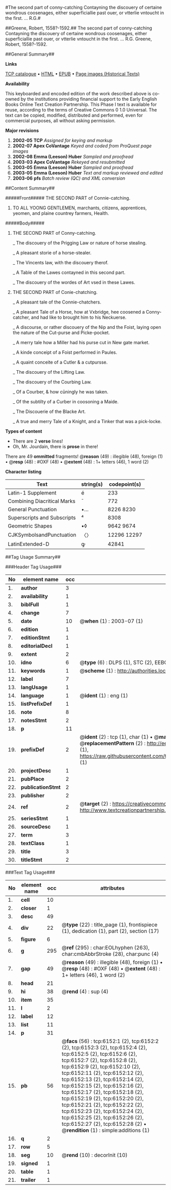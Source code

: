 #The second part of conny-catching Contayning the discouery of certaine wondrous coosenages, either superficiallie past ouer, or vtterlie vntoucht in the first. ... R.G.#

##Greene, Robert, 1558?-1592.##
The second part of conny-catching Contayning the discouery of certaine wondrous coosenages, either superficiallie past ouer, or vtterlie vntoucht in the first. ... R.G.
Greene, Robert, 1558?-1592.

##General Summary##

**Links**

[TCP catalogue](http://www.ota.ox.ac.uk/tcp/)  • 
[HTML](http://tei.it.ox.ac.uk/tcp/Texts-HTML/free/A02/A02141.html)  • 
[EPUB](http://tei.it.ox.ac.uk/tcp/Texts-EPUB/free/A02/A02141.epub) • 
[Page images (Historical Texts)](https://data.historicaltexts.jisc.ac.uk/view?pubId=eebo-99841561e&pageId=eebo-99841561e-6152-1)

**Availability**

This keyboarded and encoded edition of the
	       work described above is co-owned by the institutions
	       providing financial support to the Early English Books
	       Online Text Creation Partnership. This Phase I text is
	       available for reuse, according to the terms of Creative
	       Commons 0 1.0 Universal. The text can be copied,
	       modified, distributed and performed, even for
	       commercial purposes, all without asking permission.

**Major revisions**

1. __2002-05__ __TCP__ *Assigned for keying and markup*
1. __2002-07__ __Apex CoVantage__ *Keyed and coded from ProQuest page images*
1. __2002-08__ __Emma (Leeson) Huber__ *Sampled and proofread*
1. __2003-03__ __Apex CoVantage__ *Rekeyed and resubmitted*
1. __2003-05__ __Emma (Leeson) Huber__ *Sampled and proofread*
1. __2003-05__ __Emma (Leeson) Huber__ *Text and markup reviewed and edited*
1. __2003-06__ __pfs__ *Batch review (QC) and XML conversion*

##Content Summary##

#####Front#####
THE SECOND PART of Connie-catching.
1. TO ALL YOONG GENTLEMEN, marchants, citizens, apprentices, yeomen, and plaine countrey farmers, Health.

#####Body#####

1. THE SECOND PART of Conny-catching.

    _ The discouery of the Prigging Law or nature of horse stealing.

    _ A pleasant storie of a horse-stealer.

    _ The Vincents law, with the discouery therof.

    _ A Table of the Lawes contayned in this second part.

    _ The discouery of the wordes of Art vsed in these Lawes.

1. THE SECOND PART of Conie-chatching.

    _ A pleasant tale of the Connie-chatchers.

    _ A pleasant Tale of a Horse, how at Vxbridge, hee coosened a Conny-catcher, and had like to brought him to his Neckuerse.

    _ A discourse, or rather discouery of the Nip and the Foist, laying open the nature of the Cut-purse and Picke-pocket.

    _ A merry tale how a Miller had his purse cut in New gate market.

    _ A kinde conceipt of a Foist performed in Paules.

    _ A quaint conceite of a Cutler & a cutpursse.

    _ The discouery of the Lifting Law.

    _ The discouery of the Courbing Law.

    _ Of a Courber, & how cūningly he was taken.

    _ Of the subtilty of a Curber in coosoning a Maide.

    _ The Discouerie of the Blacke Art.

    _ A true and merry Tale of a Knight, and a Tinker that was a pick-locke.

**Types of content**

  * There are 2 **verse** lines!
  * Oh, Mr. Jourdain, there is **prose** in there!

There are 49 **ommitted** fragments! 
 @__reason__ (49) : illegible (48), foreign (1)  •  @__resp__ (48) : #OXF (48)  •  @__extent__ (48) : 1+ letters (46), 1 word (2)

**Character listing**


|Text|string(s)|codepoint(s)|
|---|---|---|
|Latin-1 Supplement|é|233|
|Combining             Diacritical Marks|̄|772|
|General Punctuation|•…|8226 8230|
|Superscripts             and Subscripts|⁴|8308|
|Geometric Shapes|▪◊|9642 9674|
|CJKSymbolsandPunctuation|〈〉|12296 12297|
|LatinExtended-D|ꝙ|42841|

##Tag Usage Summary##

###Header Tag Usage###

|No|element name|occ|attributes|
|---|---|---|---|
|1.|__author__|3||
|2.|__availability__|1||
|3.|__biblFull__|1||
|4.|__change__|7||
|5.|__date__|10| @__when__ (1) : 2003-07 (1)|
|6.|__edition__|1||
|7.|__editionStmt__|1||
|8.|__editorialDecl__|1||
|9.|__extent__|2||
|10.|__idno__|6| @__type__ (6) : DLPS (1), STC (2), EEBO-CITATION (1), PROQUEST (1), VID (1)|
|11.|__keywords__|1| @__scheme__ (1) : http://authorities.loc.gov/ (1)|
|12.|__label__|7||
|13.|__langUsage__|1||
|14.|__language__|1| @__ident__ (1) : eng (1)|
|15.|__listPrefixDef__|1||
|16.|__note__|8||
|17.|__notesStmt__|2||
|18.|__p__|11||
|19.|__prefixDef__|2| @__ident__ (2) : tcp (1), char (1)  •  @__matchPattern__ (2) : ([0-9\-]+):([0-9IVX]+) (1), (.+) (1)  •  @__replacementPattern__ (2) : http://eebo.chadwyck.com/downloadtiff?vid=$1&page=$2 (1), https://raw.githubusercontent.com/textcreationpartnership/Texts/master/tcpchars.xml#$1 (1)|
|20.|__projectDesc__|1||
|21.|__pubPlace__|2||
|22.|__publicationStmt__|2||
|23.|__publisher__|2||
|24.|__ref__|2| @__target__ (2) : https://creativecommons.org/publicdomain/zero/1.0/ (1), http://www.textcreationpartnership.org/docs/. (1)|
|25.|__seriesStmt__|1||
|26.|__sourceDesc__|1||
|27.|__term__|3||
|28.|__textClass__|1||
|29.|__title__|3||
|30.|__titleStmt__|2||


###Text Tag Usage###

|No|element name|occ|attributes|
|---|---|---|---|
|1.|__cell__|10||
|2.|__closer__|1||
|3.|__desc__|49||
|4.|__div__|22| @__type__ (22) : title_page (1), frontispiece (1), dedication (1), part (2), section (17)|
|5.|__figure__|6||
|6.|__g__|295| @__ref__ (295) : char:EOLhyphen (263), char:cmbAbbrStroke (28), char:punc (4)|
|7.|__gap__|49| @__reason__ (49) : illegible (48), foreign (1)  •  @__resp__ (48) : #OXF (48)  •  @__extent__ (48) : 1+ letters (46), 1 word (2)|
|8.|__head__|21||
|9.|__hi__|38| @__rend__ (4) : sup (4)|
|10.|__item__|35||
|11.|__l__|2||
|12.|__label__|12||
|13.|__list__|11||
|14.|__p__|31||
|15.|__pb__|56| @__facs__ (56) : tcp:6152:1 (2), tcp:6152:2 (2), tcp:6152:3 (2), tcp:6152:4 (2), tcp:6152:5 (2), tcp:6152:6 (2), tcp:6152:7 (2), tcp:6152:8 (2), tcp:6152:9 (2), tcp:6152:10 (2), tcp:6152:11 (2), tcp:6152:12 (2), tcp:6152:13 (2), tcp:6152:14 (2), tcp:6152:15 (2), tcp:6152:16 (2), tcp:6152:17 (2), tcp:6152:18 (2), tcp:6152:19 (2), tcp:6152:20 (2), tcp:6152:21 (2), tcp:6152:22 (2), tcp:6152:23 (2), tcp:6152:24 (2), tcp:6152:25 (2), tcp:6152:26 (2), tcp:6152:27 (2), tcp:6152:28 (2)  •  @__rendition__ (1) : simple:additions (1)|
|16.|__q__|2||
|17.|__row__|5||
|18.|__seg__|10| @__rend__ (10) : decorInit (10)|
|19.|__signed__|1||
|20.|__table__|1||
|21.|__trailer__|1||
